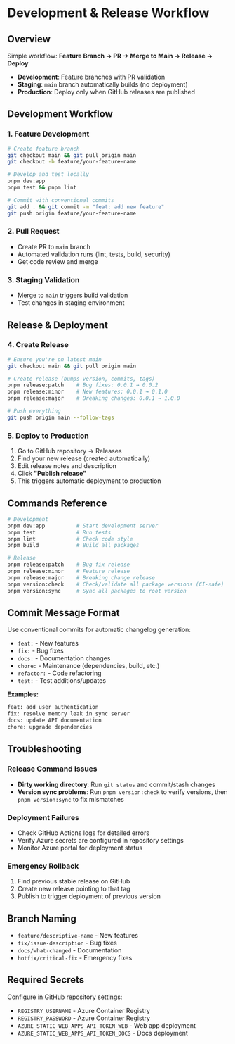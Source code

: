 # Development & Release Workflow

## Overview

Simple workflow: **Feature Branch → PR → Merge to Main → Release → Deploy**

- **Development**: Feature branches with PR validation
- **Staging**: `main` branch automatically builds (no deployment)
- **Production**: Deploy only when GitHub releases are published

## Development Workflow

### 1. Feature Development

```bash
# Create feature branch
git checkout main && git pull origin main
git checkout -b feature/your-feature-name

# Develop and test locally
pnpm dev:app
pnpm test && pnpm lint

# Commit with conventional commits
git add . && git commit -m "feat: add new feature"
git push origin feature/your-feature-name
```

### 2. Pull Request

- Create PR to `main` branch
- Automated validation runs (lint, tests, build, security)
- Get code review and merge

### 3. Staging Validation

- Merge to `main` triggers build validation
- Test changes in staging environment

## Release & Deployment

### 4. Create Release

```bash
# Ensure you're on latest main
git checkout main && git pull origin main

# Create release (bumps version, commits, tags)
pnpm release:patch    # Bug fixes: 0.0.1 → 0.0.2
pnpm release:minor    # New features: 0.0.1 → 0.1.0
pnpm release:major    # Breaking changes: 0.0.1 → 1.0.0

# Push everything
git push origin main --follow-tags
```

### 5. Deploy to Production

1. Go to GitHub repository → Releases
2. Find your new release (created automatically)
3. Edit release notes and description
4. Click **"Publish release"**
5. This triggers automatic deployment to production

## Commands Reference

```bash
# Development
pnpm dev:app          # Start development server
pnpm test             # Run tests
pnpm lint             # Check code style
pnpm build            # Build all packages

# Release
pnpm release:patch    # Bug fix release
pnpm release:minor    # Feature release
pnpm release:major    # Breaking change release
pnpm version:check    # Check/validate all package versions (CI-safe)
pnpm version:sync     # Sync all packages to root version
```

## Commit Message Format

Use conventional commits for automatic changelog generation:

- `feat:` - New features
- `fix:` - Bug fixes
- `docs:` - Documentation changes
- `chore:` - Maintenance (dependencies, build, etc.)
- `refactor:` - Code refactoring
- `test:` - Test additions/updates

**Examples:**

```bash
feat: add user authentication
fix: resolve memory leak in sync server
docs: update API documentation
chore: upgrade dependencies
```

## Troubleshooting

### Release Command Issues

- **Dirty working directory**: Run `git status` and commit/stash changes
- **Version sync problems**: Run `pnpm version:check` to verify versions, then `pnpm version:sync` to fix mismatches

### Deployment Failures

- Check GitHub Actions logs for detailed errors
- Verify Azure secrets are configured in repository settings
- Monitor Azure portal for deployment status

### Emergency Rollback

1. Find previous stable release on GitHub
2. Create new release pointing to that tag
3. Publish to trigger deployment of previous version

## Branch Naming

- `feature/descriptive-name` - New features
- `fix/issue-description` - Bug fixes
- `docs/what-changed` - Documentation
- `hotfix/critical-fix` - Emergency fixes

## Required Secrets

Configure in GitHub repository settings:

- `REGISTRY_USERNAME` - Azure Container Registry
- `REGISTRY_PASSWORD` - Azure Container Registry
- `AZURE_STATIC_WEB_APPS_API_TOKEN_WEB` - Web app deployment
- `AZURE_STATIC_WEB_APPS_API_TOKEN_DOCS` - Docs deployment
